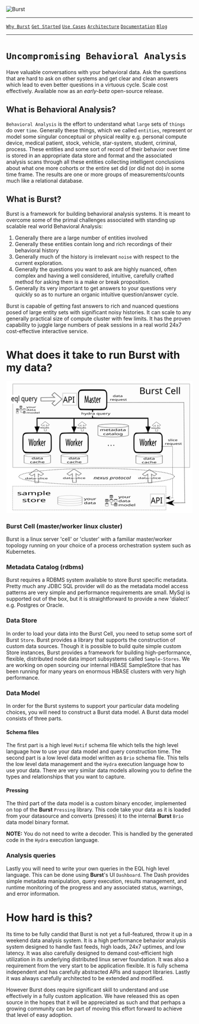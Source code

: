 ![Burst](../../../delete/open-source/doc/burst_h.png "") 

---
[`Why Burst`](whatwhyhow/burst_whatwhyhow.md) [`Get Started`](boot/burst_get_started.md) [`Use Cases`](usecase/burst_use_cases.md) [`Architecture`](architecture/burst_architecture.md) [`Documentation`](burst_documentation.md) [`Blog`](blog/burst_blog.md)

---

# `Uncompromising Behavioral Analysis`
Have valuable conversations with your behavioral data. Ask the 
questions that are hard to ask on other systems
and get clear and clean answers which lead to 
even better questions in a virtuous cycle. Scale cost effectively.
Available now as an _early-beta_ open-source release.

## What is Behavioral Analysis? 
`Behavioral Analysis` is the effort to understand
what `large` sets of `things` do over `time`.
Generally these things, which we called `entities`, represent or model
some singular conceptual or physical reality e.g.
personal compute device, medical patient, stock, vehicle, star-system,
student, criminal, process. These entities and some sort of record of their
behavior over time is stored in an appropriate data store and format
and the associated analysis scans through all these entities collecting
 intelligent conclusions about what one more
cohorts or the entire set did (or did not do) in some time frame. The 
results are one or more 
groups of measurements/counts much like a relational database.

## What is Burst?
Burst is a framework for building behavioral analysis systems. It is meant
to overcome some of the primal challenges associated with standing up
scalable real world Behavioral Analysis:
1. Generally there are a large number of entities involved
2. Generally these entities contain long and rich recordings of their 
  behavioral history
3. Generally much of the history is irrelevant `noise` with respect to the current
  exploration.
4. Generally the questions you want to ask are highly nuanced, often
 complex and having a
 well considered, intuitive,  carefully crafted method for asking them
 is a make or break proposition.
5. Generally its very important to get answers to your questions very quickly
 so as to nurture an organic intuitive question/answer cycle.

Burst is capable of getting fast answers to rich and nuanced questions posed
of large entity sets with significant noisy histories. It can scale
to any generally practical size of compute cluster with few limits. 
It has the proven capability to juggle large numbers of peak sessions in a real
world 24x7 cost-effective interactive service.

# What does it take to run Burst with my data?
![](../documentation/image/burst_front.svg "")


### Burst Cell (master/worker linux cluster)
Burst is a linux server 'cell' or 'cluster'
with a familiar master/worker topology
running on your choice of
a process orchestration system such as Kubernetes.

### Metadata Catalog (rdbms)
Burst requires a RDBMS system available to store Burst specific metadata. Pretty much
any JDBC SQL provider will do as the metadata model access patterns are very simple
and performance requirements are small. MySql is supported out of the box, but it
is straightforward to provide a new 'dialect' e.g. Postgres or Oracle.

### Data Store
In order to load your data into the Burst Cell, you need to setup some sort
of Burst `Store`. Burst provides a library that supports the 
construction of custom data sources.
Though it is possible to build quite simple custom Store instances, Burst 
provides a framework for building  high-performance, flexible, distributed 
node data import subsystems
called `Sample-Stores`. We are working on open sourcing our internal HBASE
SampleStore that has been running for many years on enormous HBASE clusters 
with very high performance.

### Data Model
In order for the Burst systems to support  your particular data modeling choices, 
you will need to construct a Burst data model. A Burst data model consists of
three parts. 

#### Schema files
The first part is a high level `Motif` schema file which tells 
the high level language how to use your data model and query construction
time. The second part is a low level data model written as `Brio` schema file.
This tells the low level data management and the `Hydra` execution language
how to use your data. There are very similar data models allowing you
to define the types and relationships that you want to capture. 

#### Pressing
The third part of the data model is a custom 
binary encoder, implemented on top of the **Burst** `Pressing` library.
This code take your data as it is loaded from your datasource
and converts (presses) it to the internal **Burst** `Brio` data model
binary format. 

**NOTE:** You do not need to write a decoder. This is handled
by the generated code in the `Hydra` execution language.

### Analysis queries
Lastly you will need to write your own queries in the EQL high level
language. This can be done using **Burst**'s UI `Dashboard`. The Dash
provides simple metadata manipulation, query execution, results management,
and runtime monitoring of the progress and any associated status, warnings,
and error information.

# How hard is this?
Its time to be fully candid that Burst is not yet a full-featured,
throw it up in a weekend data analysis system. It is a  high performance
behavior analysis system designed to handle fast feeds, high loads, 
24x7 uptimes, and low latency. It was also carefully designed to 
demand  cost-efficient high utilization in its underlying distributed
linux server foundation. It was also
a requirement from the very start to be application flexible.
It is fully schema independent and has
carefully abstracted APIs and support libraries. Lastly it was always
carefully architected to be extended and modified.

However Burst does require significant skill to understand and use effectively
in a fully custom application.
We have released this
as open source in the hopes that it will be appreciated as such and that
perhaps a growing community can be part of moving this effort forward to 
achieve that level of easy adoption.
